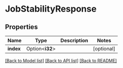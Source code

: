 # JobStabilityResponse

## Properties

| Name      | Type            | Description | Notes      |
| --------- | --------------- | ----------- | ---------- |
| **index** | Option<**i32**> |             | [optional] |

[[Back to Model list]](../README.md#documentation-for-models)
[[Back to API list]](../README.md#documentation-for-api-endpoints)
[[Back to README]](../README.md)
